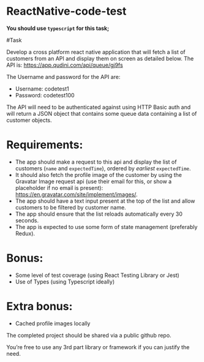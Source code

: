 # ReactNative-code-test

__You should use `typescript` for this task;__
 
#Task 
 
Develop a cross platform react native application that will fetch a list of customers from an API and display them on screen as detailed below. 
The API is: https://app.qudini.com/api/queue/gj9fs

The Username and password for the API are: 
- Username: codetest1
- Password: codetest100

The API will need to be authenticated against using HTTP Basic auth and will return a JSON object that contains some queue data containing a list of customer objects. 

# Requirements: 

-  The app should make a request to this api and display the list of customers (`name` and `expectedTime`), ordered by _earliest_ `expectedTime`.
-  It should also fetch the profile image of the customer by using the Gravatar Image request api (use their email for this, or show a placeholder if no email is present): https://en.gravatar.com/site/implement/images/.
-  The app should have a text input present at the top of the list and allow customers to be filtered by customer name.
-  The app should ensure that the list reloads automatically every 30 seconds. 
-  The app is expected to use some form of state management (preferably Redux).

# Bonus:
- Some level of test coverage (using React Testing Library or Jest)
- Use of Types (using Typescript ideally)

# Extra bonus:
- Cached profile images locally


The completed project should be shared via a public github repo.

You’re free to use any 3rd part library or framework if you can justify the need.
